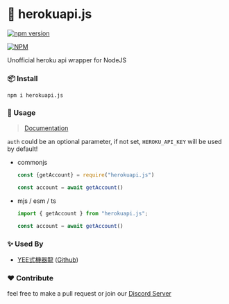 # 🚀 herokuapi.js 

[![npm version](https://badge.fury.io/js/herokuapi.js.svg)](https://badge.fury.io/js/herokuapi.js)

[![NPM](https://nodei.co/npm/herokuapi.js.png)](https://npmjs.org/package/herokapi.js)

Unofficial heroku api wrapper for NodeJS

### 📦 Install

```shell
npm i herokuapi.js
```

### 📖 Usage 

> [Documentation](https://heroku.js.org/)

`auth` could be an optional parameter, if not set, `HEROKU_API_KEY` will be used by default!

- commonjs
    ```js 
    const {getAccount} = require("herokuapi.js")
     
    const account = await getAccount()
    ```

- mjs / esm / ts
    ```ts 
    import { getAccount } from "herokuapi.js";
    
    const account = await getAccount()
    ```

### ✨ Used By

- [YEE式機器龍](https://yeecord.com/) ([Github](https://github.com/Gary50613/yeecord-project))

### ❤️  Contribute

feel free to make a pull request or join our [Discord Server](https://discord.gg/yeecord)